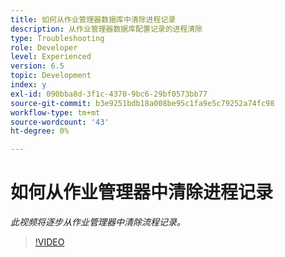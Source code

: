 ```yaml
---
title: 如何从作业管理器数据库中清除进程记录
description: 从作业管理器数据库配置记录的进程清除
type: Troubleshooting
role: Developer
level: Experienced
version: 6.5
topic: Development
index: y
exl-id: 090bba8d-3f1c-4370-9bc6-29bf0573bb77
source-git-commit: b3e9251bdb18a008be95c1fa9e5c79252a74fc98
workflow-type: tm+mt
source-wordcount: '43'
ht-degree: 0%

---
```


# 如何从作业管理器中清除进程记录

*此视频将逐步从作业管理器中清除流程记录。*

>[!VIDEO](https://video.tv.adobe.com/v/335577?quality=12&learn=on)
